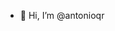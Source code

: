- 👋 Hi, I’m @antonioqr


<!---
antonioqr/antonioqr is a ✨ special ✨ repository because its `README.md` (this file) appears on your GitHub profile.
You can click the Preview link to take a look at your changes.
--->
